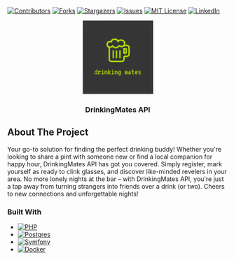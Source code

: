 <!-- PROJECT SHIELDS -->
[![Contributors](https://img.shields.io/github/contributors/msobin/drink-mate.svg?style=for-the-badge)](https://github.com/msobin/drink-mate/graphs/contributors)
[![Forks](https://img.shields.io/github/forks/msobin/drink-mate.svg?style=for-the-badge)](https://github.com/msobin/drink-mate/network/members)
[![Stargazers](https://img.shields.io/github/stars/msobin/drink-mate.svg?style=for-the-badge)](https://github.com/msobin/drink-mate/stargazers)
[![Issues](https://img.shields.io/github/issues/msobin/drink-mate.svg?style=for-the-badge)](https://img.shields.io/github/issues/msobin/drink-mate.svg?style=for-the-badge)
[![MIT License](https://img.shields.io/github/license/msobin/drink-mate.svg?style=for-the-badge)]( https://github.com/msobin/drink-mate/blob/master/LICENSE.txt)
[![LinkedIn](https://img.shields.io/badge/linkedin-%230077B5.svg?style=for-the-badge&logo=linkedin&logoColor=white)](https://linkedin.com/in/maximsobin)

<!-- PROJECT LOGO -->
<div align="center">
  <a href="https://github.com/msobin/drink-mate">
    <img src="images/logo.png" alt="Logo" width="161" height="168">
  </a>

<h3 align="center">DrinkingMates API</h3>
</div>

<!-- ABOUT THE PROJECT -->
## About The Project
Your go-to solution for finding the perfect drinking buddy!
Whether you're looking to share a pint with someone new or find a local companion for happy hour, DrinkingMates API has got you covered.
Simply register, mark yourself as ready to clink glasses, and discover like-minded revelers in your area.
No more lonely nights at the bar – with DrinkingMates API, you're just a tap away from turning strangers into friends over a drink (or two).
Cheers to new connections and unforgettable nights!

### Built With
* [![PHP](https://img.shields.io/badge/php-%23777BB4.svg?style=for-the-badge&logo=php&logoColor=white)](http://php.net/)
* [![Postgres](https://img.shields.io/badge/postgres-%23316192.svg?style=for-the-badge&logo=postgresql&logoColor=white)](https://www.postgresql.org/)
* [![Symfony](https://img.shields.io/badge/symfony-%23000000.svg?style=for-the-badge&logo=symfony&logoColor=white)](https://symfony.com/)
* [![Docker](https://img.shields.io/badge/docker-%230db7ed.svg?style=for-the-badge&logo=docker&logoColor=white)](https://www.docker.com/)

